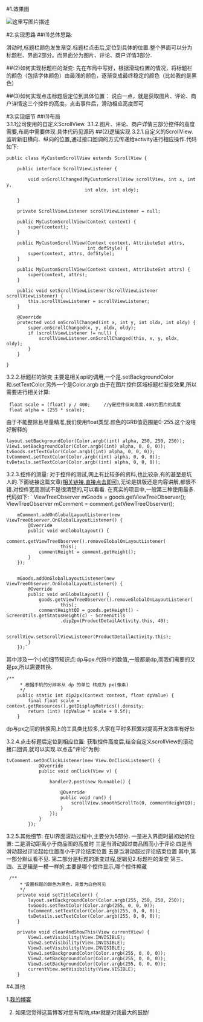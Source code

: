 #1.效果图
 
 ![这里写图片描述](http://img.blog.csdn.net/20170701214412871?watermark/2/text/aHR0cDovL2Jsb2cuY3Nkbi5uZXQvZ2FvbGg4OQ==/font/5a6L5L2T/fontsize/400/fill/I0JBQkFCMA==/dissolve/70/gravity/SouthEast)
 
#2.实现思路
##(1)总体思路:

   滑动时,标题栏颜色发生渐变.标题栏点击后,定位到具体的位置.整个界面可以分为标题栏、界面2部分。而界面分为图片、评论、商户详情3部分.
  
##(2)如何实现标题栏的渐变:
   先在布局中写好，根据滑动位置的情况，将标题栏的颜色（包括字体颜色）由最浅的颜色，逐渐变成最终稳定的颜色（比如我的是黑色）

##(3)如何实现点击标题后定位到具体位置：
   说白一点，就是获取图片、评论、商户详情这三个控件的高度。点击事件后，滑动相应高度即可    


#3.实现细节
##(1)布局     
3.1.1公司使用的自定义ScrollView.
3.1.2.图片、评论、商户详情三部分控件的高度需要,布局中需要体现.具体代码见源码
##(2)逻辑实现
3.2.1.自定义的ScrollView.
    监听新旧横向、纵向的位置,通过接口回调的方式传递给activity进行相应操作.代码如下:

```
public class MyCustomScrollView extends ScrollView {

    public interface ScrollViewListener {

        void onScrollChanged(MyCustomScrollView scrollView, int x, int y,
                             int oldx, int oldy);

    }

    private ScrollViewListener scrollViewListener = null;

    public MyCustomScrollView(Context context) {
        super(context);
    }

    public MyCustomScrollView(Context context, AttributeSet attrs,
                              int defStyle) {
        super(context, attrs, defStyle);
    }

    public MyCustomScrollView(Context context, AttributeSet attrs) {
        super(context, attrs);
    }

    public void setScrollViewListener(ScrollViewListener scrollViewListener) {
        this.scrollViewListener = scrollViewListener;
    }

    @Override
    protected void onScrollChanged(int x, int y, int oldx, int oldy) {
        super.onScrollChanged(x, y, oldx, oldy);
        if (scrollViewListener != null) {
            scrollViewListener.onScrollChanged(this, x, y, oldx, oldy);
        }
    }

}
```
3.2.2.标题栏的渐变
     主要是相关api的调用,一个是.setBackgroundColor 和.setTextColor,另外一个是Color.argb
     由于在图片控件区域标题栏渐变效果,所以需要进行相关计算:
 

```
 float scale = (float) y / 400;     //y是控件纵向高度.400为图片的高度
 float alpha = (255 * scale);
```
由于不能整除且尽量精准,我们使用float类型.颜色的GRB值范围是0-255.这个没啥好解释的

```
layout.setBackgroundColor(Color.argb((int) alpha, 250, 250, 250));
View1.setBackgroundColor(Color.argb((int) alpha, 0, 0, 0));
tvGoods.setTextColor(Color.argb((int) alpha, 0, 0, 0));
tvComment.setTextColor(Color.argb((int) alpha, 0, 0, 0));                
tvDetails.setTextColor(Color.argb((int) alpha, 0, 0, 0));
```

3.2.3.控件的测量:
对于控件的测试,网上有比较多的资料,也比较杂,有的甚至是坑人的.下面链接这篇文章[(相关链接.直接点击即可)](http://blog.csdn.net/johnny901114/article/details/7839512),无论是排版还是内容讲解,都很不错.对控件宽高测试不是很清楚的,可以看看.
在真实的项目中,一般第三种使用最多.代码如下:
` ViewTreeObserver mGoods = goods.getViewTreeObserver();
        ViewTreeObserver mComment = comment.getViewTreeObserver();

        mComment.addOnGlobalLayoutListener(new ViewTreeObserver.OnGlobalLayoutListener() {
            @Override
            public void onGlobalLayout() {
                comment.getViewTreeObserver().removeGlobalOnLayoutListener(
                        this);
                commentHeight = comment.getHeight();
            }
        });


        mGoods.addOnGlobalLayoutListener(new ViewTreeObserver.OnGlobalLayoutListener() {
            @Override
            public void onGlobalLayout() {
                goods.getViewTreeObserver().removeGlobalOnLayoutListener(
                        this);
                commentHeightQD = goods.getHeight() - ScreenUtils.getStatusHeight(c) - ScreenUtils
                        .dip2px(ProductDetailActivity.this, 40);

                scrollView.setScrollViewListener(ProductDetailActivity.this);
            }
        });`

其中涉及一个小的细节知识点:dp与px.代码中的数值,一般都是dp,而我们需要的又是px,所以需要转换.

```
/**
     * 根据手机的分辨率从 dp 的单位 转成为 px(像素)
     */
    public static int dip2px(Context context, float dpValue) {
        final float scale = context.getResources().getDisplayMetrics().density;
        return (int) (dpValue * scale + 0.5f);
    }
```
dp与px之间的转换网上的工具类比较多,大家在平时多积累对提高开发效率有好处

3.2.4.点击标题后定位到相应位置:
获取控件高度后,结合自定义scrollView的滚动接口回调,就可以实现.以点击"评论"为例:

```
tvComment.setOnClickListener(new View.OnClickListener() {
            @Override
            public void onClick(View v) {

                handler2.post(new Runnable() {

                    @Override
                    public void run() {
                        scrollView.smoothScrollTo(0, commentHeightQD);
                    }
                });
            }
        });
```

3.2.5.其他细节:
在UI界面滚动过程中,主要分为5部分.
一是进入界面时最初始的位置: 
二是滑动距离小于商品图的高度时
三是当滑动超过商品图而小于评论
四是当滑动超过评论起始位置而小于评论结束位置
五是当滑动超过评论结束位置
其中,第一部分默认看不见.
第二部分是标题的渐变过程,逻辑见2.标题栏的渐变
第三、四、五逻辑是一模一样的,主要是哪个控件显示,哪个控件掩藏

```
 /**
     * 设置标题的颜色为黑色，背景为白色可见
     */
    private void setTitleColor() {
        layout.setBackgroundColor(Color.argb(255, 250, 250, 250));
        tvGoods.setTextColor(Color.argb(255, 0, 0, 0));
        tvComment.setTextColor(Color.argb(255, 0, 0, 0));
        tvDetails.setTextColor(Color.argb(255, 0, 0, 0));
    }

    private void clearAndShowThis(View currentView) {
        View1.setVisibility(View.INVISIBLE);
        View2.setVisibility(View.INVISIBLE);
        View3.setVisibility(View.INVISIBLE);
        View1.setBackgroundColor(Color.argb(255, 0, 0, 0));
        View2.setBackgroundColor(Color.argb(255, 0, 0, 0));
        View3.setBackgroundColor(Color.argb(255, 0, 0, 0));
        currentView.setVisibility(View.VISIBLE);
    }
```


#4.其他

 1.[我的博客](http://blog.csdn.net/gaolh89/article/details/74080088)

 2. 如果您觉得这篇博客对您有帮助,star就是对我最大的鼓励!
